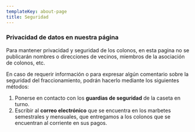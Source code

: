 ```yaml
---
templateKey: about-page
title: Seguridad
---
```

### Privacidad de datos en nuestra página

Para mantener privacidad y seguridad de los colonos, en esta pagina no se publicarán nombres o direcciones de vecinos, miembros de la asociación de colonos, etc.

En caso de requerir información o para expresar algún comentario sobre la seguridad del fraccionamiento, podrán hacerlo mediante los siguientes métodos: 

1. Ponerse en contacto con los **guardias de seguridad** de la caseta en turno.
2. Escribir al **correo electrónico** que se encuentra en los marbetes semestrales y mensuales, que entregamos a los colonos que se encuentran al corriente en sus pagos.
